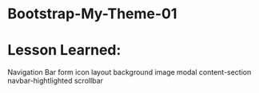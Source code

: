 # Bootstrap-My-Theme-01

# Lesson Learned:
Navigation Bar
form 
icon
layout
background image
modal
content-section navbar-hightlighted scrollbar
